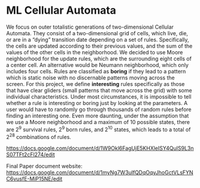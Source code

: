 # ML Cellular Automata
We focus on outer totalistic generations of two-dimensional Cellular Automata. They consist of a two-dimensional grid of cells, which live, die, or are in a “dying” transition date depending on a set of rules. Specifically, the cells are updated according to their previous values, and the sum of the values of the other cells in the neighborhood. We decided to use Moore neighborhood for the update rules, which are the surrounding eight cells of a center cell. An alternative would be Neumann neighborhood, which only includes four cells. Rules are classified as **boring** if they lead to a pattern which is static noise with no discernable patterns moving across the screen. For this project, we define **interesting** rules specifically as those that have clear gliders (small patterns that move across the grid) with some individual characteristics. Under most circumstances, it is impossible to tell whether a rule is interesting or boring just by looking at the parameters. A user would have to randomly go through thousands of random rules before finding an interesting one. Even more daunting, under the assumption that we use a Moore neighborhood and a maximum of 10 possible states, there are 2<sup>9</sup> survival rules, 2<sup>9</sup> born rules, and 2<sup>10</sup> states, which leads to a total of 2<sup>28</sup> combinations of rules. 


https://docs.google.com/document/d/1W9Okl6FagUjE5KHXleISY4QuIS9L3nS07TFt2cFl274/edit


Final Paper document website: https://docs.google.com/document/d/1myNg7W3ulfQDqOqyJhoGctVLsFYNC6vusfE-MiP15NE/edit
